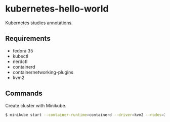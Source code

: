 # kubernetes-hello-world

Kubernetes studies annotations.

## Requirements

- fedora 35
- kubectl
- nerdctl
- containerd
- containernetworking-plugins
- kvm2

## Commands

Create cluster with Minikube.

```bash
$ minikube start --container-runtime=containerd --driver=kvm2 --nodes=3
```

